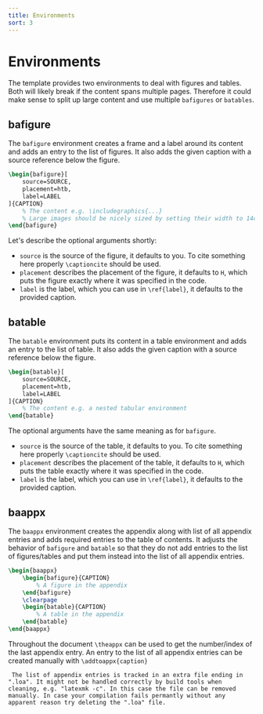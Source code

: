 ```yaml
---
title: Environments
sort: 3
---
```

# Environments
The template provides two environments to deal with figures and tables.
Both will likely break if the content spans multiple pages.
Therefore it could make sense to split up large content and use multiple `bafigures` or `batables`.
## bafigure
The `bafigure` environment creates a frame and a label around its content and adds an entry to the list of figures.
It also adds the given caption with a source reference below the figure.
```latex
\begin{bafigure}[
    source=SOURCE,
    placement=htb,
    label=LABEL
]{CAPTION}
    % The content e.g. \includegraphics{...}
    % Large images should be nicely sized by setting their width to 14cm, e.g. \includegraphics[width=14cm]{...}
\end{bafigure}
```
Let's describe the optional arguments shortly:
- `source` is the source of the figure, it defaults to you. To cite something here properly `\captioncite` should be used.
- `placement` describes the placement of the figure, it defaults to `H`, which puts the figure exactly where it was specified in the code.
- `label` is the label, which you can use in `\ref{label}`, it defaults to the provided caption.

## batable
The `batable` environment puts its content in a table environment and adds an entry to the list of table.
It also adds the given caption with a source reference below the figure.
```latex
\begin{batable}[
    source=SOURCE,
    placement=htb,
    label=LABEL
]{CAPTION}
    % The content e.g. a nested tabular environment
\end{batable}
```
The optional arguments have the same meaning as for `bafigure`.
- `source` is the source of the table, it defaults to you. To cite something here properly `\captioncite` should be used.
- `placement` describes the placement of the table, it defaults to `H`, which puts the table exactly where it was specified in the code.
- `label` is the label, which you can use in `\ref{label}`, it defaults to the provided caption.

## baappx
The `baappx` environment creates the appendix along with list of all appendix entries and adds required entries to the table of contents.
It adjusts the behavior of `bafigure` and `batable` so that they do not add entries to the list of figures/tables and put them instead into the list of all appendix entries.
```latex
\begin{baappx}
    \begin{bafigure}{CAPTION}
        % A figure in the appendix
    \end{bafigure}
    \clearpage
    \begin{batable}{CAPTION}
        % A table in the appendix
    \end{batable}
\end{baappx}
```
Throughout the document `\theappx` can be used to get the number/index of the last appendix entry.
An entry to the list of all appendix entries can be created manually with `\addtoappx{caption}`
```warning
 The list of appendix entries is tracked in an extra file ending in ".loa". It might not be handled correctly by build tools when cleaning, e.g. "latexmk -c". In this case the file can be removed manually. In case your compilation fails permantly without any apparent reason try deleting the ".loa" file.
```
